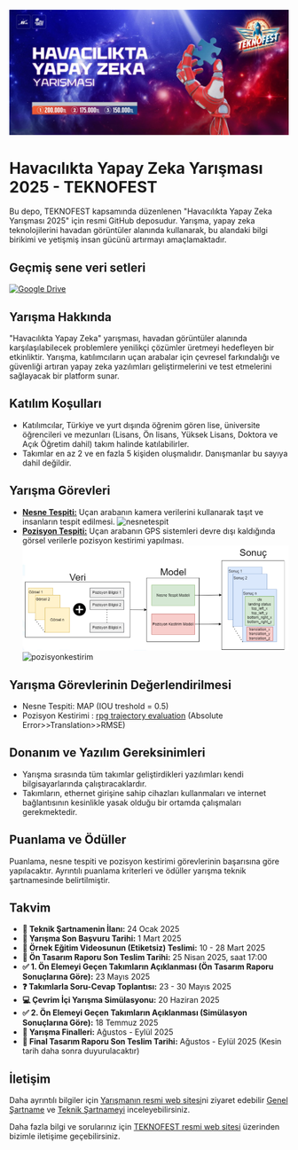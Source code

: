 ![Yarışma Fotoğrafı](banner.jpg)

# Havacılıkta Yapay Zeka Yarışması 2025 - TEKNOFEST

Bu depo, TEKNOFEST kapsamında düzenlenen "Havacılıkta Yapay Zeka Yarışması 2025" için resmi GitHub deposudur. Yarışma, yapay zeka teknolojilerini havadan görüntüler alanında kullanarak, bu alandaki bilgi birikimi ve yetişmiş insan gücünü artırmayı amaçlamaktadır.


## Geçmiş sene veri setleri

[![Google Drive](https://img.shields.io/badge/Google%20Drive-4285F4?style=for-the-badge&logo=googledrive&logoColor=white)](https://drive.google.com/drive/folders/18_VqLBbyTubVSWAXG_CgmuJWGCx0mcBd)


## Yarışma Hakkında

"Havacılıkta Yapay Zeka" yarışması, havadan görüntüler alanında karşılaşılabilecek problemlere yenilikçi çözümler üretmeyi hedefleyen bir etkinliktir. Yarışma, katılımcıların uçan arabalar için çevresel farkındalığı ve güvenliği artıran yapay zeka yazılımları geliştirmelerini ve test etmelerini sağlayacak bir platform sunar.

## Katılım Koşulları

- Katılımcılar, Türkiye ve yurt dışında öğrenim gören lise, üniversite öğrencileri ve mezunları (Lisans, Ön lisans, Yüksek Lisans, Doktora ve Açık Öğretim dahil) takım halinde katılabilirler.
- Takımlar en az 2 ve en fazla 5 kişiden oluşmalıdır. Danışmanlar bu sayıya dahil değildir.

## Yarışma Görevleri

- [**Nesne Tespiti:**](https://github.com/TEKNOFEST-YARISMALAR/ulasimda-yapay-zeka-yarismasi/blob/main/nesne%20tespiti.gif) Uçan arabanın kamera verilerini kullanarak taşıt ve insanların tespit edilmesi.
  ![nesnetespit](nesne%20tespiti.gif)
- [**Pozisyon Tespiti:**](https://github.com/TEKNOFEST-YARISMALAR/ulasimda-yapay-zeka-yarismasi/blob/main/pozisyon%20kestirimi.gif) Uçan arabanın GPS sistemleri devre dışı kaldığında görsel verilerle pozisyon kestirimi yapılması.
  ![UYZ_Diagram](nesnetespiti.png)
  ![pozisyonkestirim](pozisyon%20kestirimi.gif)
## Yarışma Görevlerinin Değerlendirilmesi
- Nesne Tespiti: MAP (IOU treshold = 0.5)
- Pozisyon Kestirimi : [rpg trajectory evaluation](https://github.com/uzh-rpg/rpg_trajectory_evaluation?tab=readme-ov-file#single-trajectory-estimate) (Absolute Error>>Translation>>RMSE)

## Donanım ve Yazılım Gereksinimleri

- Yarışma sırasında tüm takımlar geliştirdikleri yazılımları kendi bilgisayarlarında çalıştıracaklardır.
- Takımların, ethernet girişine sahip cihazları kullanmaları ve internet bağlantısının kesinlikle yasak olduğu bir ortamda çalışmaları gerekmektedir.

## Puanlama ve Ödüller

Puanlama, nesne tespiti ve pozisyon kestirimi görevlerinin başarısına göre yapılacaktır. Ayrıntılı puanlama kriterleri ve ödüller yarışma teknik şartnamesinde belirtilmiştir.

## Takvim

- **📄 Teknik Şartnamenin İlanı:** 24 Ocak 2025  
- **📝 Yarışma Son Başvuru Tarihi:** 1 Mart 2025  
- **🎥 Örnek Eğitim Videosunun (Etiketsiz) Teslimi:** 10 - 28 Mart 2025  
- **📑 Ön Tasarım Raporu Son Teslim Tarihi:** 25 Nisan 2025, saat 17:00  
- **✅ 1. Ön Elemeyi Geçen Takımların Açıklanması (Ön Tasarım Raporu Sonuçlarına Göre):** 23 Mayıs 2025  
- **❓ Takımlarla Soru-Cevap Toplantısı:** 23 - 30 Mayıs 2025  
- **💻 Çevrim İçi Yarışma Simülasyonu:** 20 Haziran 2025  
- **✅ 2. Ön Elemeyi Geçen Takımların Açıklanması (Simülasyon Sonuçlarına Göre):** 18 Temmuz 2025  
- **🏁 Yarışma Finalleri:** Ağustos - Eylül 2025  
- **📘 Final Tasarım Raporu Son Teslim Tarihi:** Ağustos - Eylül 2025 (Kesin tarih daha sonra duyurulacaktır)

## İletişim

Daha ayrıntılı bilgiler için [Yarışmanın resmi web sitesi](https://teknofest.org/tr/competitions/competition/43)ni ziyaret edebilir  [Genel Şartname](https://cdn.teknofest.org/media/upload/userFormUpload/2025_HAVACILIKTA_YAPAY_ZEKA_TR_v3_Cr0FM.pdf) ve [Teknik Şartnameyi](https://cdn.teknofest.org/media/upload/userFormUpload/2025_TEKNOFEST_Havac%C4%B1l%C4%B1kta_Yapay_Zeka_Yarismasi_Teknik_Sartname_gzZkY.pdf) inceleyebilirsiniz.

Daha fazla bilgi ve sorularınız için [TEKNOFEST resmi web sitesi](https://www.teknofest.org) üzerinden bizimle iletişime geçebilirsiniz.
